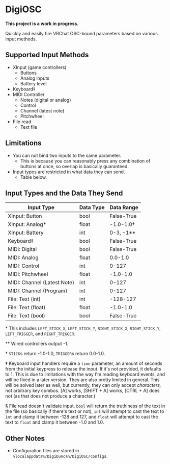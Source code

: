 # DigiOSC
**This project is a work in progress.**

Quickly and easily fire VRChat OSC-bound parameters based on various input methods.

## Supported Input Methods

* XInput (game controllers)
    - Buttons
    - Analog inputs
    - Battery level
* Keyboard‡
* MIDI Controller
    - Notes (digital or analog)
    - Control
    - Channel (latest note)
    - Pitchwheel
* File read
    - Text file

## Limitations
* You can not bind two inputs to the same parameter.
    - This is because you can reasonably press any combination of buttons at once, so overlap is basically guaranteed.
* Input types are restricted in what data they can send.
    - Table below.

## Input Types and the Data They Send
| Input Type                  | Data Type | Data Range   |
|-----------------------------|-----------|--------------|
| XInput: Button              | bool      | False-True   |
| XInput: Analog\*            | float     | -1.0-1.0†    |
| XInput: Battery             | int       | 0-3, -1\*\*  |
| Keyboard‡                   | bool      | False-True   |
| MIDI: Digital               | bool      | False-True   |
| MIDI: Analog                | float     | 0.0-1.0      |
| MIDI: Control               | int       | 0-127        |
| MIDI: Pitchwheel            | float     | -1.0-1.0     |
| MIDI: Channel (Latest Note) | int       | 0-127        |
| MIDI: Channel (Program)     | int       | 0-127        |
| File: Text (int)            | int       | -128-127     |
| File: Text (float)          | float     | -1.0-1.0     |
| File: Text (bool)           | bool      | False-True   |

\* This includes `LEFT_STICK_X`, `LEFT_STICK_Y`, `RIGHT_STICK_X`, `RIGHT_STICK_Y`, `LEFT_TRIGGER`, and `RIGHT_TRIGGER`.  

\*\* Wired controllers output -1.

† `STICK`s return -1.0-1.0, `TRIGGER`s return 0.0-1.0.  

‡ Keyboard input handlers require a `time` parameter, an amount of seconds from the initial keypress to release
the input. If it's not provided, it defaults to 1. This is due to limitations with the way I'm reading keyboard events, and will be fixed in a later version.
They are also pretty limited in general. This will be solved later as well, but currently, they can only accept *characters,* not arbitrary key combos. \[A\] works, \[SHIFT + A\] works, \[CTRL + A\] does not (as that does not produce a character.)

§ File read doesn't validate input. `bool` will return the truthiness of the text in the file (so basically if there's text or not), `int` will attempt to cast the text to `int` and clamp it between -128 and 127, and `float` will attempt to cast the text to `float` and clamp it between -1.0 and 1.0.

## Other Notes
* Configuration files are stored in `%localappdata%/DigiDuncan/DigiOSC/configs`.
